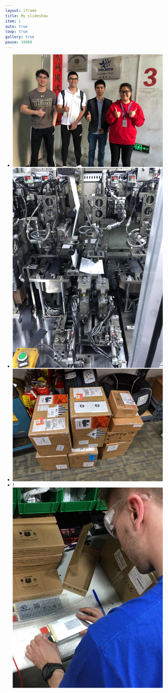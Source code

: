```yaml
---
layout: iframe
title: My slideshow
item: 1
auto: true
loop: true
gallery: true
pause: 10000
---
```


* <img width="auto" height="auto" src="my-pics1/photo4.jpg">
* <img width="auto" height="auto" src="my-pics1/photo14.jpg">
* <img width="auto" height="auto" src="my-pics1/photo15.jpg">
* !<img width="auto" height="auto" src="my-pics1/photo16.jpg">
